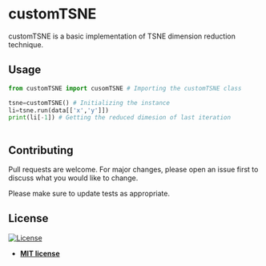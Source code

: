 # customTSNE

customTSNE is a basic implementation of TSNE dimension reduction technique.



## Usage

```python
from customTSNE import cusomTSNE # Importing the customTSNE class

tsne=customTSNE() # Initializing the instance
li=tsne.run(data[['x','y']])
print(li[-1]) # Getting the reduced dimesion of last iteration
 
```


## Contributing
Pull requests are welcome. For major changes, please open an issue first to discuss what you would like to change.

Please make sure to update tests as appropriate.


## License

[![License](http://img.shields.io/:license-mit-blue.svg?style=flat-square)](http://badges.mit-license.org)

- **[MIT license](http://opensource.org/licenses/mit-license.php)**

